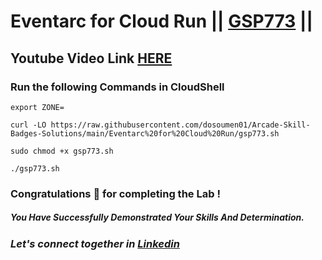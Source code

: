 # Eventarc for Cloud Run || [GSP773](https://www.cloudskillsboost.google/focuses/15657?parent=catalog) ||

## Youtube Video Link [HERE](https://youtu.be/U2733c0PGDk)

### Run the following Commands in CloudShell

```
export ZONE=
```

```
curl -LO https://raw.githubusercontent.com/dosoumen01/Arcade-Skill-Badges-Solutions/main/Eventarc%20for%20Cloud%20Run/gsp773.sh

sudo chmod +x gsp773.sh

./gsp773.sh

```

### Congratulations 🎉 for completing the Lab !

##### *You Have Successfully Demonstrated Your Skills And Determination.*

### *Let's connect together in [Linkedin](https://www.linkedin.com/in/soumen-kumar-26364a271/)*

